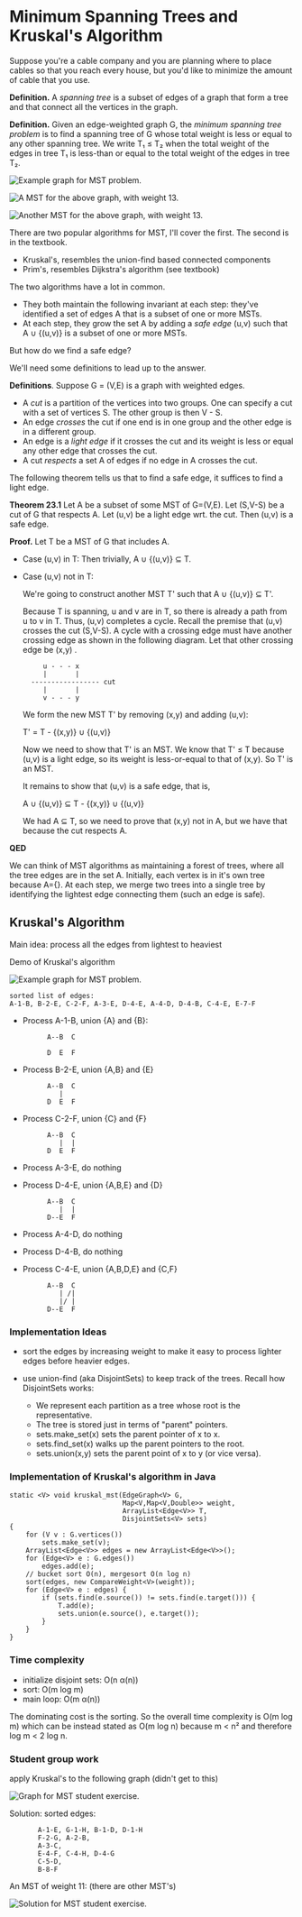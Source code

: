 # Minimum Spanning Trees and Kruskal's Algorithm

Suppose you're a cable company and you are planning where to place
cables so that you reach every house, but you'd like to minimize the
amount of cable that you use.

**Definition.** A *spanning tree* is a subset of edges of a graph that form a
tree and that connect all the vertices in the graph.

**Definition.** Given an edge-weighted graph G, the *minimum spanning tree
problem* is to find a spanning tree of G whose total weight is less or
equal to any other spanning tree. We write T₁ ≤ T₂ when the total
weight of the edges in tree T₁ is less-than or equal to the
total weight of the edges in tree T₂.

![**Example graph for MST problem.**](./graph2.png)

![**A MST for the above graph, with weight 13.**](./graph3.png)

![**Another MST for the above graph, with weight 13.**](./graph4.png)

There are two popular algorithms for MST, I'll cover
the first. The second is in the textbook.

* Kruskal's, resembles the union-find based connected components
* Prim's, resembles Dijkstra's algorithm (see textbook)

The two algorithms have a lot in common.

* They both maintain the following invariant at each step:
  they've identified a set of edges A that is a subset of
  one or more MSTs.
* At each step, they grow the set A by adding a *safe edge* (u,v)
  such that A ∪ {(u,v)} is a subset of one or more MSTs.

But how do we find a safe edge?

We'll need some definitions to lead up to the answer.

**Definitions**. Suppose G = (V,E) is a graph with weighted edges.

- A *cut* is a partition of the vertices into two groups.
  One can specify a cut with a set of vertices S. The other
  group is then V - S.
- An edge *crosses* the cut if one end is in one group and
  the other edge is in a different group. 
- An edge is a *light edge* if it crosses the cut and its weight is less
  or equal any other edge that crosses the cut.
- A cut *respects* a set A of edges if no edge in A crosses the cut.

The following theorem tells us that to find a safe edge, it suffices
to find a light edge.

**Theorem 23.1**
Let A be a subset of some MST of G=(V,E). Let (S,V-S) be a cut of G
that respects A. Let (u,v) be a light edge wrt. the cut. Then
(u,v) is a safe edge.

**Proof.**
Let T be a MST of G that includes A.

* Case (u,v) in T: Then trivially, A ∪ {(u,v)} ⊆ T.

* Case (u,v) not in T:

    We're going to construct another MST T' such that A ∪ {(u,v)} ⊆ T'.
    
    Because T is spanning, u and v are in T, so there
    is already a path from u to v in T. Thus, (u,v) completes a cycle.
	Recall the premise that (u,v) crosses the cut (S,V-S).
    A cycle with a crossing edge must have another crossing
    edge as shown in the following diagram.
    Let that other crossing edge be (x,y) . 

           u - - - x
           |       |
        ----------------- cut
           |       |
           v - - - y

    We form the new MST T' by removing (x,y) and adding (u,v):
    
    T' = T - {(x,y)} ∪ {(u,v)}
    
    Now we need to show that T' is an MST.
    We know that T' ≤ T because (u,v) is a light edge,
    so its weight is less-or-equal to that of (x,y). So T' is an MST.

    It remains to show that (u,v) is a safe edge, that is,
    
    A ∪ {(u,v)} ⊆ T - {(x,y)} ∪ {(u,v)}
    
    We had A ⊆ T, so we need to prove that (x,y) not in A,
    but we have that because the cut respects A.

**QED**

We can think of MST algorithms as maintaining a forest of trees, where
all the tree edges are in the set A. Initially, each vertex is in it's
own tree because A={}.  At each step, we merge two trees into a single
tree by identifying the lightest edge connecting them (such an edge is
safe).

## Kruskal's Algorithm

Main idea: process all the edges from lightest to heaviest

Demo of Kruskal's algorithm

![**Example graph for MST problem.**](./graph2.png)

	sorted list of edges:
	A-1-B, B-2-E, C-2-F, A-3-E, D-4-E, A-4-D, D-4-B, C-4-E, E-7-F

* Process A-1-B, union {A} and {B}:

			A--B  C

			D  E  F

* Process B-2-E, union {A,B} and {E}

			A--B  C
			   |
			D  E  F

* Process C-2-F, union {C} and {F}

			A--B  C
			   |  |
			D  E  F

* Process A-3-E, do nothing

* Process D-4-E, union {A,B,E} and {D}

			A--B  C
			   |  |
			D--E  F

* Process A-4-D, do nothing

* Process D-4-B, do nothing

* Process C-4-E, union {A,B,D,E} and {C,F} 

			A--B  C
			   | /|
			   |/ |
			D--E  F


### Implementation Ideas

* sort the edges by increasing weight to make it easy to
  process lighter edges before heavier edges.

* use union-find (aka DisjointSets) to keep track of the trees.
  Recall how DisjointSets works:
  
	 - We represent each partition as a tree whose 
	   root is the representative.
	 - The tree is stored just in terms of "parent" pointers.
	 - sets.make_set(x) sets the parent pointer of x to x.
	 - sets.find_set(x) walks up the parent pointers to the root.
	 - sets.union(x,y) sets the parent point of x to y (or vice versa).

### Implementation of Kruskal's algorithm in Java

    static <V> void kruskal_mst(EdgeGraph<V> G, 
                                Map<V,Map<V,Double>> weight,
                                ArrayList<Edge<V>> T, 
                                DisjointSets<V> sets)
    {
        for (V v : G.vertices())
            sets.make_set(v);
        ArrayList<Edge<V>> edges = new ArrayList<Edge<V>>();
        for (Edge<V> e : G.edges())
            edges.add(e);
        // bucket sort O(n), mergesort O(n log n)			
        sort(edges, new CompareWeight<V>(weight));
        for (Edge<V> e : edges) {
            if (sets.find(e.source()) != sets.find(e.target())) {
                T.add(e);
                sets.union(e.source(), e.target());
            }
		}
    }

### Time complexity
    
* initialize disjoint sets: O(n α(n))
* sort: O(m log m)
* main loop: O(m α(n))

The dominating cost is the sorting.
So the overall time complexity is O(m log m)
which can be instead stated as O(m log n)
because m < n² and therefore log m < 2 log n.

### Student group work

apply Kruskal's to the following graph (didn't get to this)

![**Graph for MST student exercise.**](./graph5.png)

Solution: sorted edges: 

		   A-1-E, G-1-H, B-1-D, D-1-H
		   F-2-G, A-2-B, 
		   A-3-C,
		   E-4-F, C-4-H, D-4-G
		   C-5-D, 
		   B-8-F

An MST of weight 11: (there are other MST's)

![**Solution for MST student exercise.**](./graph6.png)
